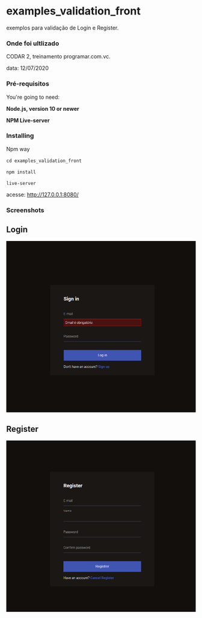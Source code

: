 # examples_validation_front

exemplos para validação de Login e Register.

### Onde foi ultlizado

CODAR 2, treinamento programar.com.vc.

data: 12/07/2020

### Pré-requisitos

You're going to need:

**Node.js, version 10 or newer**

**NPM Live-server**

### Installing

Npm way

```
cd examples_validation_front
```

```
npm install
```

```
live-server
```

acesse: http://127.0.0.1:8080/

### Screenshots

## Login
<img src="/assets/print01.png" alt="Login">

## Register
<img src="/assets/print02.png" alt="Register">